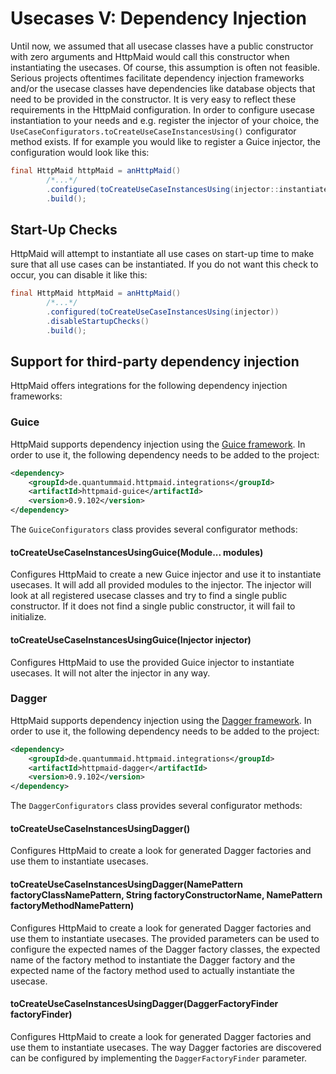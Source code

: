 # Usecases V: Dependency Injection
Until now, we assumed that all usecase classes have a public constructor with
zero arguments and HttpMaid would call this constructor when instantiating the 
usecases. Of course, this assumption is often not feasible. Serious projects
oftentimes facilitate dependency injection frameworks and/or the usecase classes
have dependencies like database objects that need to be provided in the constructor.
It is very easy to reflect these requirements in the HttpMaid configuration.
In order to configure usecase instantiation to your needs and e.g. register
the injector of your choice, the `UseCaseConfigurators.toCreateUseCaseInstancesUsing()`
configurator method exists. If for example you would like
to register a Guice injector, the configuration would look like this:
<!---[CodeSnippet] (dependencyInjectionSample)-->
```java
final HttpMaid httpMaid = anHttpMaid()
        /*...*/
        .configured(toCreateUseCaseInstancesUsing(injector::instantiate))
        .build();
```

## Start-Up Checks
HttpMaid will attempt to instantiate all use cases on start-up time to make sure that
all use cases can be instantiated. If you do not want this check to occur, you can disable
it like this:
<!---[CodeSnippet] (disableStartupChecksExample)-->
```java
final HttpMaid httpMaid = anHttpMaid()
        /*...*/
        .configured(toCreateUseCaseInstancesUsing(injector))
        .disableStartupChecks()
        .build();
```
 

## Support for third-party dependency injection
HttpMaid offers integrations for the following dependency injection frameworks:

### Guice
HttpMaid supports dependency injection using the [Guice framework](https://github.com/google/guice).
In order to use it, the following dependency needs to be added to the project:

<!---[CodeSnippet] (guicedependency)-->
```xml
<dependency>
    <groupId>de.quantummaid.httpmaid.integrations</groupId>
    <artifactId>httpmaid-guice</artifactId>
    <version>0.9.102</version>
</dependency>
```

The `GuiceConfigurators` class provides several configurator methods:

#### toCreateUseCaseInstancesUsingGuice(Module... modules)
Configures HttpMaid to create a new Guice injector and use it to instantiate usecases.
It will add all provided modules to the injector.
The injector will look at all registered usecase classes and try to find a single public constructor.
If it does not find a single public constructor, it will fail to initialize.

#### toCreateUseCaseInstancesUsingGuice(Injector injector)
Configures HttpMaid to use the provided Guice injector to instantiate usecases.
It will not alter the injector in any way.


### Dagger
HttpMaid supports dependency injection using the [Dagger framework](https://dagger.dev/).
In order to use it, the following dependency needs to be added to the project:

<!---[CodeSnippet] (daggerdependency)-->
```xml
<dependency>
    <groupId>de.quantummaid.httpmaid.integrations</groupId>
    <artifactId>httpmaid-dagger</artifactId>
    <version>0.9.102</version>
</dependency>
```

The `DaggerConfigurators` class provides several configurator methods:

#### toCreateUseCaseInstancesUsingDagger()
Configures HttpMaid to create a look for generated Dagger factories and use them to instantiate usecases.

#### toCreateUseCaseInstancesUsingDagger(NamePattern factoryClassNamePattern, String factoryConstructorName, NamePattern factoryMethodNamePattern)
Configures HttpMaid to create a look for generated Dagger factories and use them to instantiate usecases.
The provided parameters can be used to configure the expected names of the Dagger factory classes, the expected name of the factory method
to instantiate the Dagger factory and the expected name of the factory method used to actually instantiate the usecase. 

#### toCreateUseCaseInstancesUsingDagger(DaggerFactoryFinder factoryFinder)
Configures HttpMaid to create a look for generated Dagger factories and use them to instantiate usecases.
The way Dagger factories are discovered can be configured by implementing the `DaggerFactoryFinder` parameter.
